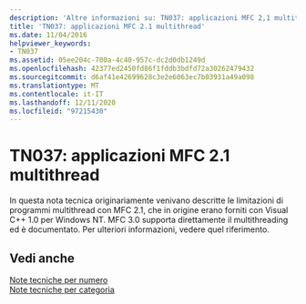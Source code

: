 ```yaml
---
description: 'Altre informazioni su: TN037: applicazioni MFC 2,1 multithreading'
title: 'TN037: applicazioni MFC 2.1 multithread'
ms.date: 11/04/2016
helpviewer_keywords:
- TN037
ms.assetid: 05ee204c-700a-4c40-957c-dc2d0db1249d
ms.openlocfilehash: 42377ed2450fd86f1fddb3bdfd72a30262479432
ms.sourcegitcommit: d6af41e42699628c3e2e6063ec7b03931a49a098
ms.translationtype: MT
ms.contentlocale: it-IT
ms.lasthandoff: 12/11/2020
ms.locfileid: "97215430"
---
```

# <a name="tn037-multithreaded-mfc-21-applications"></a>TN037: applicazioni MFC 2.1 multithread

In questa nota tecnica originariamente venivano descritte le limitazioni di programmi multithread con MFC 2.1, che in origine erano forniti con Visual C++ 1.0 per Windows NT. MFC 3.0 supporta direttamente il multithreading ed è documentato. Per ulteriori informazioni, vedere quel riferimento.

## <a name="see-also"></a>Vedi anche

[Note tecniche per numero](../mfc/technical-notes-by-number.md)<br/>
[Note tecniche per categoria](../mfc/technical-notes-by-category.md)
